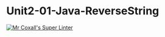 # Unit2-01-Java-ReverseString
[![Mr Coxall's Super Linter](https://github.com/ICS4U-Programming-AlexanderM/Unit2-01-Java-ReverseString/workflows/Mr%20Coxall's%20Super%20Linter/badge.svg)](https://github.com/ICS4U-Programming-AlexanderM/Unit2-01-Java-ReverseString/actions/)

